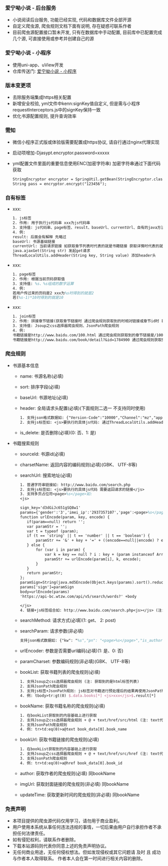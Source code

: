 ### 爱宁呦小说 - 后台服务
- 小说阅读后台服务, 功能已经实现, 代码和数据库文件全部开源
- 自定义爬虫源, 爬虫规则文档下面有说明, 存在疑惑可联系作者
- 目前爬虫源配置接口暂未开发, 只有在数据库中手动配置, 目前库中已配置完成几个源, 可直接使用或参考并创建自己的源

### 爱宁呦小说 - 小程序
- 使用uni-app、uView开发
- 仓库传送门: [爱宁呦小说 - 小程序](https://gitee.com/jun-kenn/ai-ning-book-ui.git)


### 版本变更项
- 去除服务端集成https相关配置
- 新增安全校验, yml文件中kenn:signKey值自定义, 但是需与小程序requestInterceptors.js中的signKey保持一致
- 优化书源配置规则, 提升查询效率

### 需知
- 微信小程序正式版或体验版需要配置成https协议, 请自行通过nginx代理实现

- 启动项增加-Djasypt.encryptor.password=xxxxx

- yml配置文件里面的重要信息使用ENC(加密字符串) 加密字符串通过下面代码获取

  ```tex
  StringEncryptor encryptor = SpringUtil.getBean(StringEncryptor.class);
  String pass = encryptor.encrypt("123456");
  ```

### 自有标签
- <js>xxx</js>: 

  ```tex
  1. js标签 
  2. 作用: 用于执行js代码串 xxx为js代码串
  3. 支持值: js代码串、page标签、result、baseUrl、currentUrl、自有的java方法(详见JavaUtils和ThreadLocalUtils工具类)
  4. 例:
  result: 后面会有解释 先略过
  baseUrl: 书源基础链接
  currentUrl: 当前请求链接 如获取章节列表时代表的就是书籍链接 获取详情时代表的就是章节链接
  java.ajaxGet(String str) 发起get请求
  ThreadLocalUtils.addHeader(String key, String value) 添加header头
  ```

- <page>xxx</js>: 

  ```tex
  1. page标签 
  2. 作用: 根据当前页码获取值
  3. 支持值: %s、%s组成的数字运算
  4. 例: 
  若用户传过来的页码是2 xxx为%s时得到的就是2 
  若(%s-1)*10时得到的就是10
  ```

- <join>xxx</join>: 
  ```tex
  1. join标签
  2. 作用: 拼接章节链接(获取章节链接时 通过爬虫规则获取到的时相对链接或章节id时 将书籍链接与爬虫结果拼接起来便于后续处理)
  3. 支持值: Jsoup之css选择器爬虫规则、JsonPath爬虫规则
  4. 例:
  书籍链接是http://www.baidu.com/100.html 通过爬虫规则获取到的章节链接是/1001.html 最后返回的结果就是http://www.baidu.com/100.html,/1001.html
  书籍链接是http://www.baidu.com/book/detail?&id=1784900 通过爬虫规则获取到的章节链接是17059214170001  最后返回的结果就是http://www.baidu.com/book/detail?&id=1784900,17059214170001
  ```

### 爬虫规则
- 书源基本信息
  - name: 书源名称(必填)

  - sort: 排序字段(必填)

  - baseUrl: 书源地址(必填)

  - header: 全局请求头配置(必填)(下面规则二选一 不支持同时使用)

    ```tex
    1. 支持json格式数据如: {"Version-Code":"10000","Channel":"mz","appid":"wengqugexs","Version-Name":"1.0.0"}
    2. 支持js标签如: <js>要执行的具体js代码: 通过ThreadLocalUtils.addHeader自行添加请求头</js>
    ```

  - is_delete: 是否删除(必填)(0: 否、1: 是)

- 书籍搜索规则
  - sourceId: 书源id(必填)

  - charsetName: 返回内容的编码规则(必填)(GBK、 UTF-8等)

  - searchUrl: 搜索地址(必填)

    ```tex
    1. 普通字符串链接如: http://www.baidu.com/search.php
    2. 支持js标签如: <js>要执行的具体js代码 需要返回请求的链接</js>
    3. 支持多页占位符<page>%s</page>如: 
    <js>
    
    sign_key='d3dGiJc651gSQ8w1'
    params={'gender':'3','imei_ip':'2937357107','page':<page>%s</page>,'wd':result}
    function urlEncode(param, key, encode) {
       if(param==null) return '';
       var paramStr = '';
       var t = typeof (param);
       if (t == 'string' || t == 'number' || t == 'boolean') {
           paramStr += '&' + key + '=' + ((encode==null||encode) ? encodeURIComponent(param) : param);
       } else {
           for (var i in param) {
               var k = key == null ? i : key + (param instanceof Array ? '[' + i + ']' : '.' + i);
               paramStr += urlEncode(param[i], k, encode);
           }
       }
       return paramStr;
    };
    paramSign=String(java.md5Encode(Object.keys(params).sort().reduce((pre,n)=>pre+n+'='+params[n],'')+sign_key))
    params['sign']=paramSign
    body=urlEncode(params)
    'https://api-bc.wtzw.com/api/v5/search/words?' +body
    
    </js>
    4. 链接+js标签组合如: http://www.baidu.com/search.php<js></js> (注: js标签内部使用result代表的是http://www.baidu.com/search.php)
    ```

  - searchMethod: 请求方式(必填)(1: get、 2: post)    

  - searchParam: 请求参数(非必填)

    ```tex
    支持json格式数据如: {"kw": "%s","pn": "<page>%s</page>","is_author": "0"} 可使用page标签 书名使用%s占位
    ```

  - urlEncoder: 参数是否需要url编码(必填)(1: 是、0: 否)

  - paramCharset: 参数编码规则(非必填)(GBK、 UTF-8等)

  - bookList: 获取书籍列表的爬虫规则(必填)
    ```tex
    1. 支持Jsoup之css选择器爬虫规则 (注: 获取到的是html标签列表)
    2. 支持JsonPath爬虫规则
    3. 支持js标签+JsonPath规则: js标签对书籍进行预处理后的结果再使用JsonPath规则获取(注: js标签的结果必须是json格式数据、js标签内部使用result代表的是通过书籍链接获取的数据 因数据可能加密 需在此解密后使用)
    4. 例: tbody>tr:gt(0) $.data.books[*] <js>xxx</js>$.result[*]
    ```

  - bookName: 获取书籍名称的爬虫规则(必填)
    ```tex
    1. 在bookList获取到的内容基础上进行获取
    2. 支持Jsoup之css选择器爬虫规则 + @ + text/href/src/html (注: text代表爬虫规则获取的html标签文本值 href代表爬虫规则获取的html标签href属性值等)
    3. 支持JsonPath爬虫规则
    4. 例: tr>td:eq(0)>a@text book_data[0].book_name  
    ```

  - bookUrl: 获取书籍链接的爬虫规则(必填)
    ```tex
    1. 在bookList获取到的内容基础上进行获取
    2. 支持Jsoup之css选择器爬虫规则 + @ + text/href/src/href (注: text代表爬虫规则获取的html标签文本值 href代表爬虫规则获取的html标签href属性值等)
    3. 支持JsonPath爬虫规则
    4. 例: tr>td:eq(0)>a@href book_data[0].book_id
    ```

  - author: 获取作者的爬虫规则(必填) 同bookName

  - imgUrl: 获取封面链接的爬虫规则(非必填) 同bookName

  - updateTime: 获取更新时间的爬虫规则(非必填) 同bookName



### 免责声明
- 本项目提供的爬虫源代码仅用学习，请勿用于商业盈利。
- 用户使用本系统从事任何违法违规的事情，一切后果由用户自行承担作者不承担任何法律责任。
- 如有侵犯权利，请联系作者删除。
- 下载本站源码则代表你同意上述的免责声明协议。
- 无任何商业用途，无任何侵权想法。但如发现侵权或其它问题请 及时 且 成功 与作者本人取得联系。
  作者本人会在第一时间进行相关内容的删除。